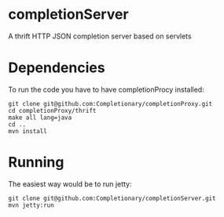 completionServer
================

A thrift HTTP JSON completion server based on servlets 

# Dependencies
To run the code you have to have completionProcy installed:
```
git clone git@github.com:Completionary/completionProxy.git
cd completionProxy/thrift
make all lang=java
cd ..
mvn install
```

# Running
The easiest way would be to run jetty:
```
git clone git@github.com:Completionary/completionServer.git
mvn jetty:run
```
